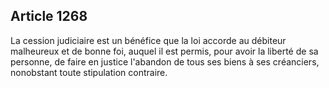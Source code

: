 Article 1268
----
La cession judiciaire est un bénéfice que la loi accorde au débiteur malheureux
et de bonne foi, auquel il est permis, pour avoir la liberté de sa personne, de
faire en justice l'abandon de tous ses biens à ses créanciers, nonobstant toute
stipulation contraire.
